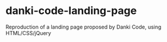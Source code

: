 # danki-code-landing-page
Reproduction of a landing page proposed by Danki Code, using HTML/CSS/jQuery

